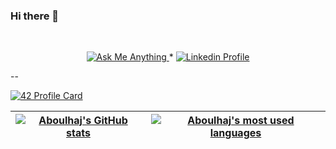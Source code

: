 ### Hi there 👋

<!--
**ALI-Bou55/ALI-Bou55** is a ✨ _special_ ✨ repository because its `README.md` (this file) appears on your GitHub profile.

Here are some ideas to get you started:

- 🔭 I’m currently working on ...
- 🌱 I’m currently learning ...
- 👯 I’m looking to collaborate on ...
- 🤔 I’m looking for help with ...
- 💬 Ask me about ...
- 📫 How to reach me: ...
- 😄 Pronouns: ...
- ⚡ Fun fact: ...
-->
<br/>
<p align="center">
	<a href="#">
		<img alt="Ask Me Anything" src="https://img.shields.io/badge/-Ask_me_anything-blueviolet?style=flat&logo=Gmail&logoColor=white&link=mailto:mmasstou@student.1337.ma" />
	</a>
	<span> * </span>
	<a href="#">
		<img alt="Linkedin Profile" src="https://img.shields.io/badge/-Linkedin_Profile-0072b1?style=flat&logo=Linkedin&logoColor=white&link=#" />
	</a>
</p>
--

[![42 Profile Card](https://1337-readme.vercel.app/api/profile?cursus=42&dark=true&login=aboulhaj)](https://github.com/Aboulhaj)

| [![Aboulhaj's GitHub stats](https://github-readme-stats-eight-virid.vercel.app/api?username=Aboulhaj&count_private=true&theme=calm&show_icons=true)](https://github.com/Aboulhaj?tab=repositories) | [![Aboulhaj's most used languages](https://github-readme-stats.vercel.app/api/top-langs/?username=Aboulhaj&layout=compact&hide_border=true&theme=jolly)](https://github.com/Aboulhaj?tab=repositories) |
|:-:|:-:|
